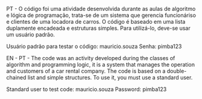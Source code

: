 PT - O código foi uma atividade desenvolvida durante as aulas de algoritmo e lógica de programação, trata-se de um sistema que gerencia funcionáriso e clientes de uma locadora de carros. O código é baseado em uma lista duplamente encadeada e estruturas simples. Para utilizá-lo, deve-se usar um usuário padrão.

Usuário padrão para testar o código: mauricio.souza Senha: pimba123

EN - PT - The code was an activity developed during the classes of algorithm and programming logic, it is a system that manages the operation and customers of a car rental company. The code is based on a double-chained list and simple structures. To use it, you must use a standard user.

Standard user to test code: mauricio.souza Password: pimba123
